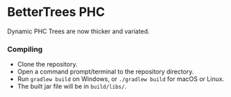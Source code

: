 # BetterTrees PHC

Dynamic PHC Trees are now thicker and variated.

### Compiling
* Clone the repository.
* Open a command prompt/terminal to the repository directory.
* Run `gradlew build` on Windows, or `./gradlew build` for macOS or Linux.
* The built jar file will be in `build/libs/`.
